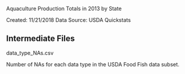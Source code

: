 Aquaculture Production Totals in 2013 by State

Created: 11/21/2018
Data Source: USDA Quickstats

## Intermediate Files

data_type_NAs.csv

Number of NAs for each data type in the USDA Food Fish data subset.